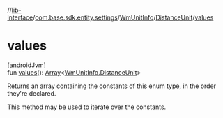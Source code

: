 //[lib-interface](../../../../index.md)/[com.base.sdk.entity.settings](../../index.md)/[WmUnitInfo](../index.md)/[DistanceUnit](index.md)/[values](values.md)

# values

[androidJvm]\
fun [values](values.md)(): [Array](https://kotlinlang.org/api/latest/jvm/stdlib/kotlin/-array/index.html)&lt;[WmUnitInfo.DistanceUnit](index.md)&gt;

Returns an array containing the constants of this enum type, in the order they're declared.

This method may be used to iterate over the constants.

